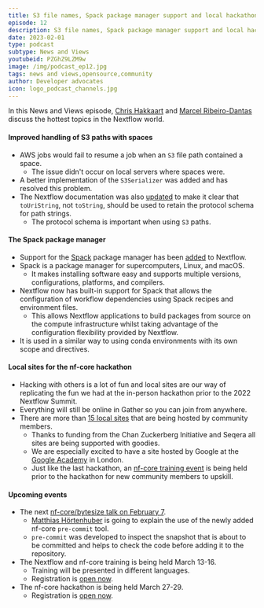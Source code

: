 ```yaml
---
title: S3 file names, Spack package manager support and local hackathon sites.
episode: 12
description: S3 file names, Spack package manager support and local hackathon sites.
date: 2023-02-01
type: podcast
subtype: News and Views
youtubeid: PZGhZ9LZM9w
image: /img/podcast_ep12.jpg
tags: news and views,opensource,community
author: Developer advocates
icon: logo_podcast_channels.jpg
---
```


In this News and Views episode, [Chris Hakkaart](https://twitter.com/chris_hakk) and [Marcel Ribeiro-Dantas](https://twitter.com/mribeirodantas) discuss the hottest topics in the Nextflow world.

<!-- end-archive-description -->

#### Improved handling of S3 paths with spaces

- AWS jobs would fail to resume a job when an `S3` file path contained a space.
  - The issue didn't occur on local servers where spaces were.
- A better implementation of the `S3Serializer` was added and has resolved this problem.
- The Nextflow documentation was also [updated](https://github.com/nextflow-io/nextflow/commit/2fe2322773dc943d52160e8fa8331b91ba74268c) to make it clear that `toUriString`, not `toString`, should be used to retain the protocol schema for path strings.
  - The protocol schema is important when using `S3` paths.

#### The Spack package manager

- Support for the [Spack](https://spack.io) package manager has been [added](https://github.com/nextflow-io/nextflow/pull/3580) to Nextflow.
- Spack is a package manager for supercomputers, Linux, and macOS.
  - It makes installing software easy and supports multiple versions, configurations, platforms, and compilers.
- Nextflow now has built-in support for Spack that allows the configuration of workflow dependencies using Spack recipes and environment files.
  - This allows Nextflow applications to build packages from source on the compute infrastructure whilst taking advantage of the configuration flexibility provided by Nextflow.
- It is used in a similar way to using conda environments with its own scope and directives.

#### Local sites for the nf-core hackathon

- Hacking with others is a lot of fun and local sites are our way of replicating the fun we had at the in-person hackathon prior to the 2022 Nextflow Summit.
- Everything will still be online in Gather so you can join from anywhere.
- There are more than [15 local sites](https://nf-co.re/events/2023/hackathon-march-2023#local-events) that are being hosted by community members.
  - Thanks to funding from the Chan Zuckerberg Initiative and Seqera all sites are being supported with goodies.
  - We are especially excited to have a site hosted by Google at the [Google Academy](https://nf-co.re/events/2023/hackathon-march-2023/uk-google.md) in London.
  - Just like the last hackathon, an [nf-core training event](https://nf-co.re/events/2023/training-march-2023) is being held prior to the hackathon for new community members to upskill.

#### Upcoming events

- The next [nf-core/bytesize talk on February 7](https://nf-co.re/events/2023/bytesize_precommit).
  - [Matthias Hörtenhuber](https://github.com/mashehu) is going to explain the use of the newly added nf-core `pre-commit` tool.
  - `pre-commit` was developed to inspect the snapshot that is about to be committed and helps to check the code before adding it to the repository.
- The Nextflow and nf-core training is being held March 13-16.
  - Training will be presented in different languages.
  - Registration is [open now](https://nf-co.re/events/2023/training-march-2023).
- The nf-core hackathon is being held March 27-29.
  - Registration is [open now](https://nf-co.re/events/2023/hackathon-march-2023).
